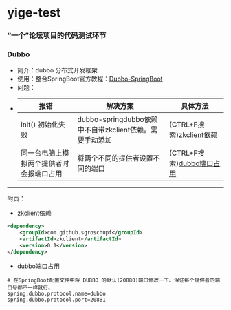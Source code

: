 # yige-test
### “一个”论坛项目的代码测试环节

### Dubbo 
- 简介：dubbo 分布式开发框架
- 使用：整合SpringBoot官方教程：[Dubbo-SpringBoot](https://github.com/alibaba/dubbo-spring-boot-starter)
- 问题：
-   报错  | 解决方案| 具体方法
      --------- | --------| --------|
        init() 初始化失败  | dubbo-springdubbo依赖中不自带zkclient依赖。需要手动添加 | (CTRL+F搜索)[zkclient依赖]()|
      同一台电脑上模拟两个提供者时会报端口占用 | 将两个不同的提供者设置不同的端口 | (CTRL+F搜索)[dubbo端口占用]() |


________
附页：

- zkclient依赖
```xml
<dependency>
    <groupId>com.github.sgroschupf</groupId>
    <artifactId>zkclient</artifactId>
    <version>0.1</version>
</dependency>
```
- dubbo端口占用
```properties 
# 在SpringBoot配置文件中将 DUBBO 的默认(20880)端口修改一下。保证每个提供者的端口号都不一样就行。
spring.dubbo.protocol.name=dubbo
spring.dubbo.protocol.port=20881
```